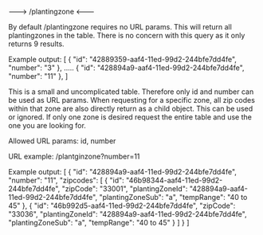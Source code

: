 ---> /plantingzone <---

By default /plantingzone requires no URL params. This will return all plantingzones in the table. There is no concern with this query as it only returns 9 results.

Example output:
[
    {
        "id": "42889359-aaf4-11ed-99d2-244bfe7dd4fe",
        "number": "3"
    },
  .....
    {
        "id": "428894a9-aaf4-11ed-99d2-244bfe7dd4fe",
        "number": "11"
    },
]

This is a small and uncomplicated table. Therefore only id and number can be used as URL params. When requesting for a specific zone, all zip codes within that zone are also directly return as a child object. This can be used or ignored. If only one zone is desired request the entire table and use the one you are looking for.

Allowed URL params: id, number

URL example: /plantginzone?number=11

Example output:
[
    {
        "id": "428894a9-aaf4-11ed-99d2-244bfe7dd4fe",
        "number": "11",
        "zipcodes": [
            {
                "id": "46b98344-aaf4-11ed-99d2-244bfe7dd4fe",
                "zipCode": "33001",
                "plantingZoneId": "428894a9-aaf4-11ed-99d2-244bfe7dd4fe",
                "plantingZoneSub": "a",
                "tempRange": "40 to 45"
            },
            {
                "id": "46b992d5-aaf4-11ed-99d2-244bfe7dd4fe",
                "zipCode": "33036",
                "plantingZoneId": "428894a9-aaf4-11ed-99d2-244bfe7dd4fe",
                "plantingZoneSub": "a",
                "tempRange": "40 to 45"
            }
        ]
    }
]
